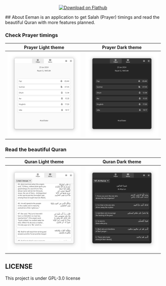 <p align="center">
<a href="https://flathub.org/apps/sh.shuriken.Eeman"><img src="https://flathub.org/assets/badges/flathub-badge-en.svg" width="160" alt="Download on Flathub"></a>
<script type='text/javascript' src='https://storage.ko-fi.com/cdn/widget/Widget_2.js'></script><script type='text/javascript'>kofiwidget2.init('Donate and Support', '#29abe0', 'G2G8TLR6I');kofiwidget2.draw();</script>
</p>
## About
Eeman is an application to get Salah (Prayer) timings and read the beautiful Quran with more features planned.

### Check Prayer timings
Prayer Light theme             |  Prayer Dark theme
:-------------------------:|:-------------------------:
![Prayer Light theme](.screenshots/prayer_light_theme.png)  |  ![Prayer Dark theme](.screenshots/prayer_dark_theme.png)

### Read the beautiful Quran 
Quran Light theme             |  Quran Dark theme
:-------------------------:|:-------------------------:
![Quran Light theme](.screenshots/quran_light_theme.png)  |  ![Quran Dark theme](.screenshots/quran_dark_theme.png)

## LICENSE
This project is under GPL-3.0 license
